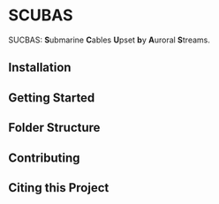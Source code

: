 # SCUBAS
SUCBAS: **S**ubmarine **C**ables **U**pset **b**y **A**uroral **S**treams.


## Installation

## Getting Started

## Folder Structure

## Contributing

## Citing this Project

